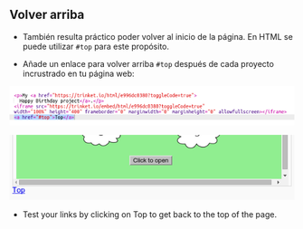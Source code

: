 ## Volver arriba

+ También resulta práctico poder volver al inicio de la página. En HTML se puede utilizar `#top` para este propósito.

+ Añade un enlace para volver arriba `#top` después de cada proyecto incrustrado en tu página web:

![captura de pantalla](images/showcase-top-code.png)

![captura de pantalla](images/showcase-top-output.png)

+ Test your links by clicking on Top to get back to the top of the page.